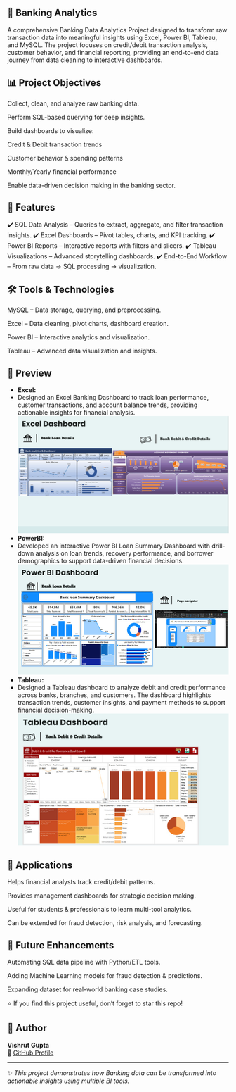 
🏦 Banking Analytics
---
A comprehensive Banking Data Analytics Project designed to transform raw transaction data into meaningful insights using Excel, Power BI, Tableau, and MySQL. The project focuses on credit/debit transaction analysis, customer behavior, and financial reporting, providing an end-to-end data journey from data cleaning to interactive dashboards.

📊 Project Objectives
---
Collect, clean, and analyze raw banking data.

Perform SQL-based querying for deep insights.

Build dashboards to visualize:

Credit & Debit transaction trends

Customer behavior & spending patterns

Monthly/Yearly financial performance

Enable data-driven decision making in the banking sector.

🔹 Features
---
✔️ SQL Data Analysis – Queries to extract, aggregate, and filter transaction insights.
✔️ Excel Dashboards – Pivot tables, charts, and KPI tracking.
✔️ Power BI Reports – Interactive reports with filters and slicers.
✔️ Tableau Visualizations – Advanced storytelling dashboards.
✔️ End-to-End Workflow – From raw data → SQL processing → visualization.

🛠️ Tools & Technologies
-
MySQL – Data storage, querying, and preprocessing.

Excel – Data cleaning, pivot charts, dashboard creation.

Power BI – Interactive analytics and visualization.

Tableau – Advanced data visualization and insights.

🚀 Preview
---
- **Excel:**
- Designed an Excel Banking Dashboard to track loan performance, customer transactions, and account balance trends, providing actionable insights for financial analysis. 
  ![Excel Dashboards](Visuals.jpg/Excel_dashboard.jpg)
- **PowerBI:**
- Developed an interactive Power BI Loan Summary Dashboard with drill-down analysis on loan trends, recovery performance, and borrower demographics to support data-driven financial decisions.
  ![PowerBI Dashboards](Visuals.jpg/Powerbi_Dashboard.jpg)
- **Tableau:**
- Designed a Tableau dashboard to analyze debit and credit performance across banks, branches, and customers. The dashboard highlights transaction trends, customer insights, and payment methods to support financial decision-making.
  ![Tableau Dashboards](Visuals.jpg/Tableau_Dashboard.jpg)

🚀 Applications
---
Helps financial analysts track credit/debit patterns.

Provides management dashboards for strategic decision making.

Useful for students & professionals to learn multi-tool analytics.

Can be extended for fraud detection, risk analysis, and forecasting.

📌 Future Enhancements
---
Automating SQL data pipeline with Python/ETL tools.

Adding Machine Learning models for fraud detection & predictions.

Expanding dataset for real-world banking case studies.

⭐ If you find this project useful, don’t forget to star this repo!

## 👤 Author

**Vishrut Gupta**  
📌 [GitHub Profile](https://github.com/VishrutGupta)

---

✨ *This project demonstrates how Banking data can be transformed into actionable insights using multiple BI tools.*

